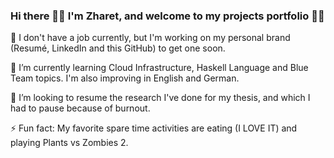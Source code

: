 ### Hi there 👋🏽 I'm Zharet, and welcome to my projects portfolio 👌🏽

🔭 I don't have a job currently, but I'm working on my personal brand (Resumé, LinkedIn and this GitHub) to get one soon.  

🌱 I’m currently learning Cloud Infrastructure, Haskell Language and Blue Team topics. I'm also improving in English and German. 

👯 I’m looking to resume the research I've done for my thesis, and which I had to pause because of burnout. 

⚡ Fun fact: My favorite spare time activities are eating (I LOVE IT) and playing Plants vs Zombies 2. 

<!--
**Zharet-Bautista-Montes/Zharet-Bautista-Montes** is a ✨ _special_ ✨ repository because its `README.md` (this file) appears on your GitHub profile.

Here are some ideas to get you started:

- 🔭 I’m currently working on ...
- 🌱 I’m currently learning ...
- 👯 I’m looking to collaborate on ...
- 🤔 I’m looking for help with ...
- 💬 Ask me about ...
- 📫 How to reach me: ...
- 😄 Pronouns: ...
- ⚡ Fun fact: ...
-->
